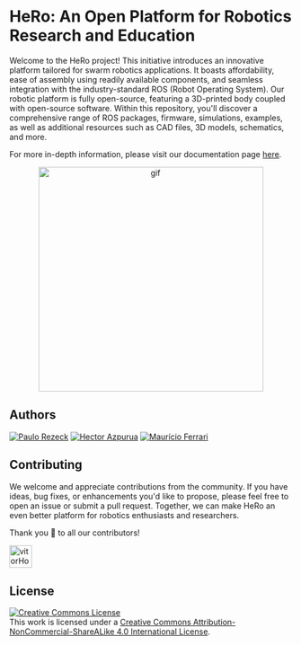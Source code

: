 # HeRo: An Open Platform for Robotics Research and Education

Welcome to the HeRo project! This initiative introduces an innovative platform tailored for swarm robotics applications. It boasts affordability, ease of assembly using readily available components, and seamless integration with the industry-standard ROS (Robot Operating System). Our robotic platform is fully open-source, featuring a 3D-printed body coupled with open-source software. Within this repository, you'll discover a comprehensive range of ROS packages, firmware, simulations, examples, as well as additional resources such as CAD files, 3D models, schematics, and more.

For more in-depth information, please visit our documentation page [here](https://verlab.github.io/hero_common/).

<p align="center">
<img alt="gif" width="400px" src="https://user-images.githubusercontent.com/14208261/188993419-52fea191-6da7-48d5-9ff6-0117f13973f2.gif"/>
</p>

## Authors
[![Paulo Rezeck](https://github.com/rezeck.png?size=50)](https://rezeck.github.io/)
[![Hector Azpurua](https://github.com/h3ct0r.png?size=50)](https://github.com/h3ct0r)
[![Maurício Ferrari](https://github.com/mauferrari.png?size=50)](https://github.com/mauferrari)


## Contributing
We welcome and appreciate contributions from the community. If you have ideas, bug fixes, or enhancements you'd like to propose, please feel free to open an issue or submit a pull request. Together, we can make HeRo an even better platform for robotics enthusiasts and researchers.

Thank you 🙏 to all our contributors!

[<img alt="vitorHoller" width="40px" src="https://github.com/vitorHoller.png"/>](https://github.com/vitorHoller)


## License
<a rel="license" href="http://creativecommons.org/licenses/by-nc-nd/4.0/"><img alt="Creative Commons License" style="border-width:0" src="https://i.creativecommons.org/l/by-nc-nd/4.0/88x31.png" /></a><br />This work is licensed under a <a rel="license" href="http://creativecommons.org/licenses/by-nc-nd/4.0/">Creative Commons Attribution-NonCommercial-ShareALike 4.0 International License</a>.
